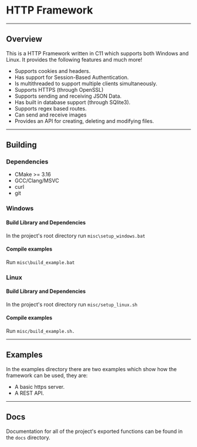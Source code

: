 # HTTP Framework



---
## Overview

This is a HTTP Framework written in C11 which supports both Windows and Linux.
It provides the following features and much more!

- Supports cookies and headers.
- Has support for Session-Based Authentication.
- Is multithreaded to support multiple clients simultaneously.
- Supports HTTPS (through OpenSSL)
- Supports sending and receiving JSON Data.
- Has built in database support (through SQlite3).
- Supports regex based routes.
- Can send and receive images
- Provides an API for creating, deleting and modifying files.

---
## Building

### Dependencies
- CMake >= 3.16
- GCC/Clang/MSVC
- curl
- git


### Windows

#### Build Library and Dependencies
In the project's root directory run `misc\setup_windows.bat`


#### Compile examples
Run `misc\build_example.bat`

### Linux

#### Build Library and Dependencies
In the project's root directory run `misc/setup_linux.sh`


#### Compile examples
Run `misc/build_example.sh.`

---
## Examples

In the examples directory there are two examples which show how the 
framework can be used, they are:

- A basic https server.
- A REST API.

---
## Docs

Documentation for all of the project's exported functions can be found
in the `docs` directory.
